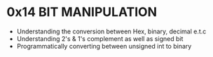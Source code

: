 # 0x14 BIT MANIPULATION
- Understanding the conversion between Hex, binary, decimal e.t.c
- Understanding 2's & 1's complement as well as signed bit
- Programmatically converting between unsigned int to binary
